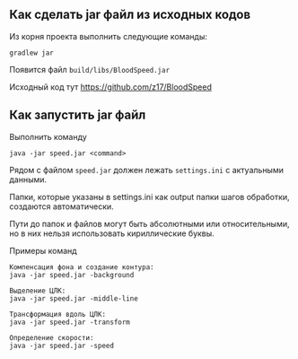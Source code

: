 ## Как сделать jar файл из исходных кодов

Из корня проекта выполнить следующие команды:

    gradlew jar
    
Появится файл `build/libs/BloodSpeed.jar`

Исходный код тут https://github.com/z17/BloodSpeed

## Как запустить jar файл

Выполнить команду
    
    java -jar speed.jar <command>
    
Рядом с файлом `speed.jar` должен лежать `settings.ini` с актуальными данными.

Папки, которые указаны в settings.ini как output папки шагов обработки, создаются автоматически.

Пути до папок и файлов могут быть абсолютными или относительными, но в них нельзя использовать кириллические буквы.

Примеры команд 

    Компенсация фона и создание контура:
    java -jar speed.jar -background
    
    Выделение ЦЛК:
    java -jar speed.jar -middle-line
    
    Трансформация вдоль ЦЛК:
    java -jar speed.jar -transform
    
    Определение скорости:
    java -jar speed.jar -speed